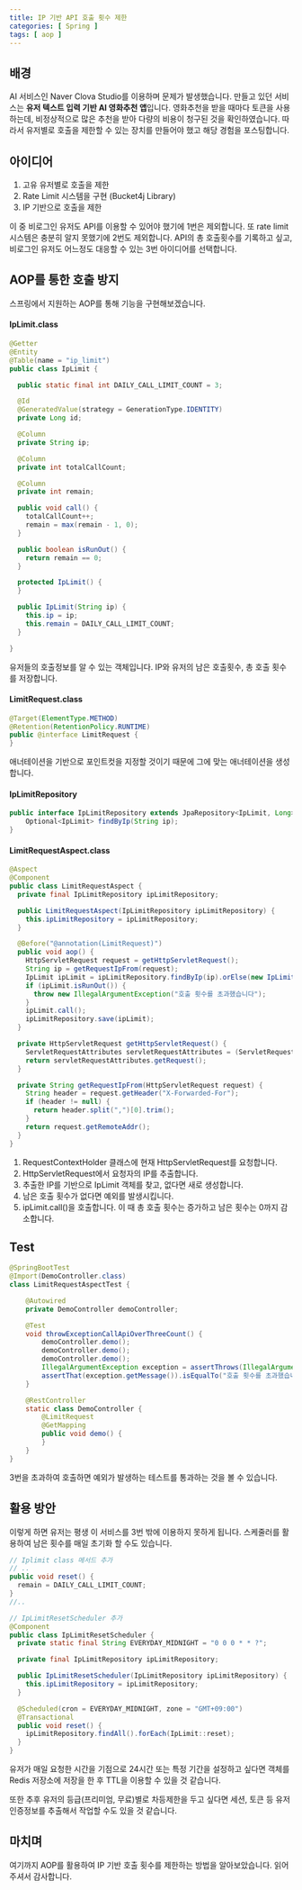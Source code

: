 ```yaml
---
title: IP 기반 API 호출 횟수 제한
categories: [ Spring ]
tags: [ aop ]
---
```


## 배경

AI 서비스인 Naver Clova Studio를 이용하며 문제가 발생했습니다.
만들고 있던 서비스는 **유저 텍스트 입력 기반 AI 영화추천 앱**입니다. 영화추천을 받을 때마다 토큰을 사용하는데, 비정상적으로 많은 추천을 받아 다량의 비용이 청구된 것을 확인하였습니다.
따라서 유저별로 호출을 제한할 수 있는 장치를 만들어야 했고 해당 경험을 포스팅합니다.
 
## 아이디어

1. 고유 유저별로 호출을 제한
2. Rate Limit 시스템을 구현 (Bucket4j Library)
3. IP 기반으로 호출을 제한

이 중 비로그인 유저도 API를 이용할 수 있어야 했기에 1번은 제외합니다. 또 rate limit 시스템은 충분히 알지 못했기에 2번도 제외합니다. API의 총 호출횟수를 기록하고 싶고, 비로그인 유저도 어느정도 대응할 수 있는 3번 아이디어를 선택합니다. 

## AOP를 통한 호출 방지

스프링에서 지원하는 AOP를 통해 기능을 구현해보겠습니다.

#### IpLimit.class

```java
@Getter
@Entity
@Table(name = "ip_limit")
public class IpLimit {

  public static final int DAILY_CALL_LIMIT_COUNT = 3;

  @Id
  @GeneratedValue(strategy = GenerationType.IDENTITY)
  private Long id;

  @Column
  private String ip;

  @Column
  private int totalCallCount;

  @Column
  private int remain;

  public void call() {
    totalCallCount++;
    remain = max(remain - 1, 0);
  }

  public boolean isRunOut() {
    return remain == 0;
  }

  protected IpLimit() {
  }

  public IpLimit(String ip) {
    this.ip = ip;
    this.remain = DAILY_CALL_LIMIT_COUNT;
  }

}
```

유저들의 호출정보를 알 수 있는 객체입니다. IP와 유저의 남은 호출횟수, 총 호출 횟수를 저장합니다.

#### LimitRequest.class

```java
@Target(ElementType.METHOD)
@Retention(RetentionPolicy.RUNTIME)
public @interface LimitRequest {
}
```
애너테이션을 기반으로 포인트컷을 지정할 것이기 때문에 그에 맞는 애너테이션을 생성합니다.

#### IpLimitRepository

```java
public interface IpLimitRepository extends JpaRepository<IpLimit, Long> {
    Optional<IpLimit> findByIp(String ip);
}
```

#### LimitRequestAspect.class

```java
@Aspect
@Component
public class LimitRequestAspect {
  private final IpLimitRepository ipLimitRepository;

  public LimitRequestAspect(IpLimitRepository ipLimitRepository) {
    this.ipLimitRepository = ipLimitRepository;
  }

  @Before("@annotation(LimitRequest)")
  public void aop() {
    HttpServletRequest request = getHttpServletRequest();
    String ip = getRequestIpFrom(request);
    IpLimit ipLimit = ipLimitRepository.findByIp(ip).orElse(new IpLimit(ip));
    if (ipLimit.isRunOut()) {
      throw new IllegalArgumentException("호출 횟수를 초과했습니다");
    }
    ipLimit.call();
    ipLimitRepository.save(ipLimit);
  }

  private HttpServletRequest getHttpServletRequest() {
    ServletRequestAttributes servletRequestAttributes = (ServletRequestAttributes) RequestContextHolder.currentRequestAttributes();
    return servletRequestAttributes.getRequest();
  }

  private String getRequestIpFrom(HttpServletRequest request) {
    String header = request.getHeader("X-Forwarded-For");
    if (header != null) {
      return header.split(",")[0].trim();
    }
    return request.getRemoteAddr();
  }
}
```

1. RequestContextHolder 클래스에 현재 HttpServletRequest를 요청합니다.
2. HttpServletRequest에서 요청자의 IP를 추출합니다.
3. 추출한 IP를 기반으로 IpLimit 객체를 찾고, 없다면 새로 생성합니다.
4. 남은 호출 횟수가 없다면 예외를 발생시킵니다.
5. ipLimit.call()을 호출합니다. 이 때 총 호출 횟수는 증가하고 남은 횟수는 0까지 감소합니다.

## Test
```java
@SpringBootTest
@Import(DemoController.class)
class LimitRequestAspectTest {

    @Autowired
    private DemoController demoController;

    @Test
    void throwExceptionCallApiOverThreeCount() {
        demoController.demo();
        demoController.demo();
        demoController.demo();
        IllegalArgumentException exception = assertThrows(IllegalArgumentException.class, () -> demoController.demo());
        assertThat(exception.getMessage()).isEqualTo("호출 횟수를 초과했습니다");
    }

    @RestController
    static class DemoController {
        @LimitRequest
        @GetMapping
        public void demo() {
        }
    }
}
```
3번을 초과하여 호출하면 예외가 발생하는 테스트를 통과하는 것을 볼 수 있습니다.

## 활용 방안

이렇게 하면 유저는 평생 이 서비스를 3번 밖에 이용하지 못하게 됩니다. 스케줄러를 활용하여 남은 횟수를 매일 초기화 할 수도 있습니다.
```java
// Iplimit class 메서드 추가
// ..
public void reset() {
  remain = DAILY_CALL_LIMIT_COUNT;
}
//..

// IpLimitResetScheduler 추가
@Component
public class IpLimitResetScheduler {
  private static final String EVERYDAY_MIDNIGHT = "0 0 0 * * ?";

  private final IpLimitRepository ipLimitRepository;

  public IpLimitResetScheduler(IpLimitRepository ipLimitRepository) {
    this.ipLimitRepository = ipLimitRepository;
  }

  @Scheduled(cron = EVERYDAY_MIDNIGHT, zone = "GMT+09:00")
  @Transactional
  public void reset() {
    ipLimitRepository.findAll().forEach(IpLimit::reset);
  }
}
```

유저가 매일 요청한 시간을 기점으로 24시간 또는 특정 기간을 설정하고 싶다면 객체를 Redis 저장소에 저장을 한 후 TTL을 이용할 수 있을 것 같습니다.

또한 추후 유저의 등급(프리미엄, 무료)별로 차등제한을 두고 싶다면 세션, 토큰 등 유저 인증정보를 추출해서 작업할 수도 있을 것 같습니다.


## 마치며

여기까지 AOP를 활용하여 IP 기반 호출 횟수를 제한하는 방법을 알아보았습니다. 읽어주셔서 감사합니다. 


